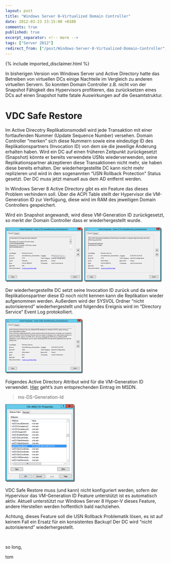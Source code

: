 ```yaml
---
layout: post
title: "Windows Server 8–Virtualized Domain Controller"
date: 2012-03-23 23:15:00 +0100
comments: true
published: true
excerpt_separator: <!-- more -->
tags: ["Server 2012"]
redirect_from: ["/post/Windows-Server-8-Virtualized-Domain-Controller", "/post/windows-server-8-virtualized-domain-controller"]
---
```

<!-- more -->
{% include imported_disclaimer.html %}
<p>In bisherigen Version von Windows Server und Active Directory hatte das Betreiben von virtuellen DCs einige Nachteile im Vergleich zu anderen virtuellen Servern. So konnten Domain Controller z.B. nicht von der Snapshot F&auml;higkeit des Hypervisors profitieren, das zur&uuml;cksetzen eines DCs auf einen Snapshot hatte fatale Auswirkungen auf die Gesamtstruktur.</p>
<h1>VDC Safe Restore</h1>
<p>Im Active Direcotry Replikationsmodell wird jede Transaktion mit einer fortlaufenden Nummer (Update Sequence Number) versehen. Domain Controller &ldquo;merken&rdquo; sich diese Nummern sowie eine eindeutige ID des Replikationspartners (Invocation ID) von dem sie die jeweilige &Auml;nderung erhalten haben. Wird ein DC auf einen fr&uuml;heren Zeitpunkt zur&uuml;ckgesetzt (Snapshot) k&ouml;nnte er bereits verwendete USNs wiederverwenden, seine Replikationspartner akzeptieren diese Transaktionen nicht mehr, sie haben diese bereits erhalten. Der wiederhergestellte DC kann nicht mehr replizieren und wird in den sogenannten &ldquo;USN Rollback Protection&rdquo; Status gesetzt. Der DC muss jetzt manuell aus dem AD entfernt werden.</p>
<p>In Windows Server 8 Active Directory gibt es ein Feature das dieses Problem verhindern soll. &Uuml;ber die ACPI Table stellt der Hypervisor die VM-Generation ID zur Verf&uuml;gung, diese wird im RAM des jeweiligen Domain Controllers gespeichert.</p>
<p>Wird ein Snapshot angewandt, wird diese VM-Generation ID zur&uuml;ckgesetzt, so merkt der Domain Controller dass er wiederhergestellt wurde.</p>
<p><a href="/assets/image_421.png"><img style="background-image: none; padding-top: 0px; padding-left: 0px; display: inline; padding-right: 0px; border-width: 0px;" title="image" src="/assets/image_thumb_419.png" border="0" alt="image" width="244" height="171" /></a>&nbsp;<a href="/assets/image_424.png"><img style="background-image: none; padding-top: 0px; padding-left: 0px; margin: 0px; display: inline; padding-right: 0px; border: 0px;" title="image" src="/assets/image_thumb_422.png" border="0" alt="image" width="244" height="171" /></a></p>
<p>Der wiederhergestellte DC setzt seine Invocation ID zur&uuml;ck und da seine Replikationspartner diese ID noch nicht kennen kann die Replikation wieder aufgenommen werden. Au&szlig;erdem wird der SYSVOL Ordner &ldquo;nicht autorisierend&rdquo; wiederhergestellt und folgendes Ereignis wird im &ldquo;Directory Service&rdquo; Event Log protokolliert.</p>
<p><a href="/assets/image_422.png"><img style="background-image: none; padding-top: 0px; padding-left: 0px; display: inline; padding-right: 0px; border-width: 0px;" title="image" src="/assets/image_thumb_420.png" border="0" alt="image" width="244" height="171" /></a></p>
<p>Folgendes Active Directory Attribut wird f&uuml;r die VM-Generation ID verwendet. <a href="http://msdn.microsoft.com/en-us/library/windows/desktop/hh446580(v=VS.85).aspx">Hier</a> geht&rsquo;s zum entsprechenden Eintrag im MSDN.</p>
<blockquote>
<p>ms-DS-Generation-Id</p>
</blockquote>
<p><a href="/assets/image_423.png"><img style="background-image: none; padding-top: 0px; padding-left: 0px; margin: 0px; display: inline; padding-right: 0px; border-width: 0px;" title="image" src="/assets/image_thumb_421.png" border="0" alt="image" width="219" height="244" /></a></p>
<p>VDC Safe Restore muss (und kann) nicht konfiguriert werden, sofern der Hypervisor das VM-Generation ID Feature unterst&uuml;tzt ist es automatisch aktiv. Aktuell unterst&uuml;tzt nur Windows Server 8 Hyper-V dieses Feature, andere Herstellen werden hoffentlich bald nachziehen.</p>
<p>Achtung, dieses Feature soll die USN Rollback Problematik l&ouml;sen, es ist auf keinem Fall ein Ersatz f&uuml;r ein konsistentes Backup! Der DC wird &ldquo;nicht autorisierend&rdquo; wiederhergestellt.</p>
<p>&nbsp;</p>
<p>so long,</p>
<p>tom</p>
